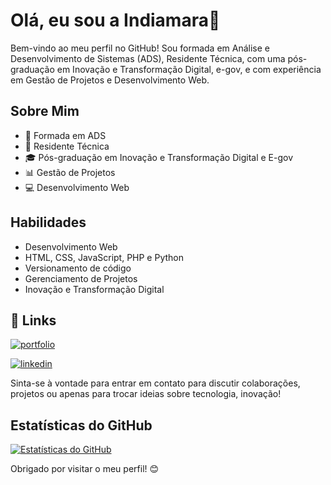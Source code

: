 # Olá, eu sou a Indiamara👋


Bem-vindo ao meu perfil no GitHub! Sou formada em Análise e Desenvolvimento de Sistemas (ADS), Residente Técnica, com uma pós-graduação em Inovação e Transformação Digital, e-gov, e com experiência em Gestão de Projetos e Desenvolvimento Web.

## Sobre Mim

- 🔬 Formada em ADS
- 🏡 Residente Técnica
- 🎓 Pós-graduação em Inovação e Transformação Digital e E-gov
- 📊 Gestão de Projetos
- 💻 Desenvolvimento Web

## Habilidades

- Desenvolvimento Web
- HTML, CSS, JavaScript, PHP e Python
- Versionamento de código
- Gerenciamento de Projetos
- Inovação e Transformação Digital

## 🔗 Links
[![portfolio](https://img.shields.io/badge/my_portfolio-000?style=for-the-badge&logo=ko-fi&logoColor=white)](https://beacons.ai/indiamara)

[![linkedin](https://img.shields.io/badge/linkedin-0A66C2?style=for-the-badge&logo=linkedin&logoColor=white)](https://www.linkedin.com/in/indiamara/)


Sinta-se à vontade para entrar em contato para discutir colaborações, projetos ou apenas para trocar ideias sobre tecnologia, inovação!

## Estatísticas do GitHub

[![Estatísticas do GitHub](https://github-readme-stats.vercel.app/api?username=seuusername&show_icons=true&theme=dark)](https://github.com/indiamaraenes)

Obrigado por visitar o meu perfil! 😊


